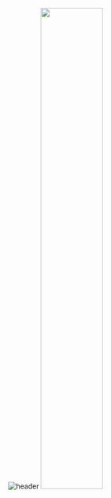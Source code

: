 
![header](https://capsule-render.vercel.app/api?type=waving&color=gradient&height=300&section=header&text=SangAu&desc=Studying%20the%20iOS%20is%20lovely&fontSize=80&animation=twinkling&descAlignY=30)
<img width=50%  src="https://github-readme-stats.vercel.app/api/top-langs/?username=SangAu124&layout=compact"/>

